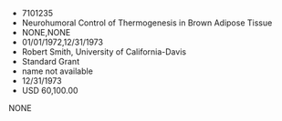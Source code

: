 * 7101235
* Neurohumoral Control of Thermogenesis in Brown Adipose      Tissue
* NONE,NONE
* 01/01/1972,12/31/1973
* Robert Smith, University of California-Davis
* Standard Grant
*   name not available
* 12/31/1973
* USD 60,100.00

NONE